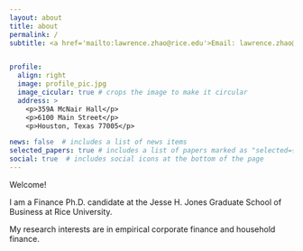 ```yaml
---
layout: about
title: about
permalink: /
subtitle: <a href='mailto:lawrence.zhao@rice.edu'>Email: lawrence.zhao@rice.edu </a>


profile:
  align: right
  image: profile_pic.jpg
  image_cicular: true # crops the image to make it circular
  address: >
    <p>359A McNair Hall</p>
    <p>6100 Main Street</p>
    <p>Houston, Texas 77005</p>

news: false  # includes a list of news items
selected_papers: true # includes a list of papers marked as "selected={true}"
social: true  # includes social icons at the bottom of the page
---
```


Welcome!

I am a Finance Ph.D. candidate at the Jesse H. Jones Graduate School of Business at Rice University.

My research interests are in empirical corporate finance and household finance. 

